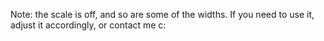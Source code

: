 Note: the scale is off, and so are some of the widths. If you need to use it, adjust it accordingly, or contact me c:
